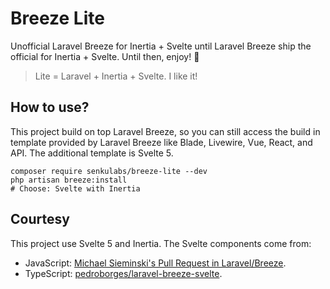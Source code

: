 # Breeze Lite

Unofficial Laravel Breeze for Inertia + Svelte until Laravel Breeze ship the official for Inertia + Svelte. Until then, enjoy! 🍺

> Lite = Laravel + Inertia + Svelte. I like it!

## How to use?

This project build on top Laravel Breeze, so you can still access the build in template provided by Laravel Breeze like Blade, Livewire, Vue, React, and API. The additional template is Svelte 5. 

```
composer require senkulabs/breeze-lite --dev
php artisan breeze:install
# Choose: Svelte with Inertia
```

## Courtesy

This project use Svelte 5 and Inertia. The Svelte components come from:

- JavaScript: [Michael Sieminski's Pull Request in Laravel/Breeze](https://github.com/laravel/breeze/pull/247).
- TypeScript: [pedroborges/laravel-breeze-svelte](https://github.com/pedroborges/laravel-breeze-svelte).